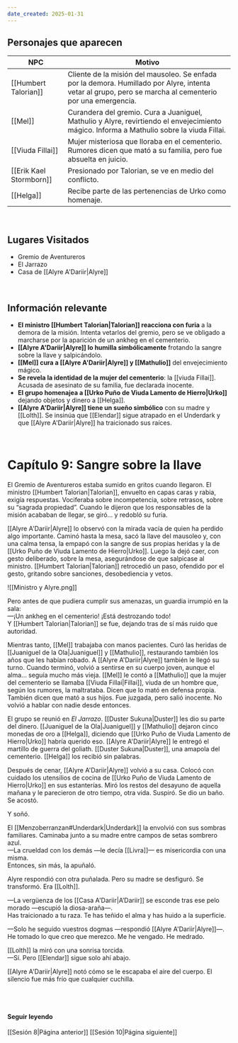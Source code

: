 ```yaml
---
date_created: 2025-01-31
---
```




## Personajes que aparecen

|   NPC   |                   Motivo                   | 
|---------|--------------------------------------------| 
| [[Humbert Talorian]] | Cliente de la misión del mausoleo. Se enfada por la demora. Humillado por Alyre, intenta vetar al grupo, pero se marcha al cementerio por una emergencia.| 
| [[Mel]] | Curandera del gremio. Cura a Juaniguel, Mathulio y Alyre, revirtiendo el envejecimiento mágico. Informa a Mathulio sobre la viuda Fillai.|
| [[Viuda Fillai]] | Mujer misteriosa que lloraba en el cementerio. Rumores dicen que mató a su familia, pero fue absuelta en juicio.|
| [[Erik Kael Stormborn]] | Presionado por Talorian, se ve en medio del conflicto.|
| [[Helga]] | Recibe parte de las pertenencias de Urko como homenaje.|


<br>

## Lugares Visitados
- Gremio de Aventureros
- El Jarrazo
- Casa de [[Alyre A'Dariir|Alyre]]

<br>

## Información relevante
- **El ministro [[Humbert Talorian|Talorian]] reacciona con furia** a la demora de la misión. Intenta vetarlos del gremio, pero se ve obligado a marcharse por la aparición de un ankheg en el cementerio.
- **[[Alyre A'Dariir|Alyre]] lo humilla simbólicamente** frotando la sangre sobre la llave y salpicándolo.
- **[[Mel]] cura a [[Alyre A'Dariir|Alyre]] y [[Mathulio]]** del envejecimiento mágico.
- **Se revela la identidad de la mujer del cementerio**: la [[viuda Fillai]]. Acusada de asesinato de su familia, fue declarada inocente.
- **El grupo homenajea a [[Urko Puño de Viuda Lamento de Hierro|Urko]]** dejando objetos y dinero a [[Helga]].
- **[[Alyre A'Dariir|Alyre]] tiene un sueño simbólico** con su madre y [[Lolth]]. Se insinúa que [[Elendar]] sigue atrapado en el Underdark y que [[Alyre A'Dariir|Alyre]] ha traicionado sus raíces.


<br>

# Capítulo  9: Sangre sobre la llave

El Gremio de Aventureros estaba sumido en gritos cuando llegaron. El ministro [[Humbert Talorian|Talorian]], envuelto en capas caras y rabia, exigía respuestas. Vociferaba sobre incompetencia, sobre retrasos, sobre su “sagrada propiedad”. Cuando le dijeron que los responsables de la misión acababan de llegar, se giró… y redobló su furia.

[[Alyre A'Dariir|Alyre]] lo observó con la mirada vacía de quien ha perdido algo importante. Caminó hasta la mesa, sacó la llave del mausoleo y, con una calma tensa, la empapó con la sangre de sus propias heridas y la de [[Urko Puño de Viuda Lamento de Hierro|Urko]]. Luego la dejó caer, con gesto deliberado, sobre la mesa, asegurándose de que salpicase al ministro. [[Humbert Talorian|Talorian]] retrocedió un paso, ofendido por el gesto, gritando sobre sanciones, desobediencia y vetos.

![[Ministro y Alyre.png]]

Pero antes de que pudiera cumplir sus amenazas, un guardia irrumpió en la sala:  
—¡Un ankheg en el cementerio! ¡Está destrozando todo!  
Y [[Humbert Talorian|Talorian]] se fue, dejando tras de sí más ruido que autoridad.

Mientras tanto, [[Mel]] trabajaba con manos pacientes. Curó las heridas de [[Juaniguel de la Ola|Juaniguel]] y [[Mathulio]], restaurando también los años que les habían robado. A [[Alyre A'Dariir|Alyre]] también le llegó su turno. Cuando terminó, volvió a sentirse en su cuerpo joven, aunque el alma… seguía mucho más vieja. [[Mel]] le contó a [[Mathulio]] que la mujer del cementerio se llamaba [[Viuda Fillai|Fillai]], viuda de un hombre que, según los rumores, la maltrataba. Dicen que lo mató en defensa propia. También dicen que mató a sus hijos. Fue juzgada, pero salió inocente. No volvió a hablar con nadie desde entonces.

El grupo se reunió en _El Jarrazo_. [[Duster Sukuna|Duster]] les dio su parte del dinero. [[Juaniguel de la Ola|Juaniguel]] y [[Mathulio]] dejaron cinco monedas de oro a [[Helga]], diciendo que [[Urko Puño de Viuda Lamento de Hierro|Urko]] habría querido eso. [[Alyre A'Dariir|Alyre]] le entregó el martillo de guerra del goliath. [[Duster Sukuna|Duster]], una amapola del cementerio. [[Helga]] los recibió sin palabras.

Después de cenar, [[Alyre A'Dariir|Alyre]] volvió a su casa. Colocó con cuidado los utensilios de cocina de [[Urko Puño de Viuda Lamento de Hierro|Urko]] en sus estanterías. Miró los restos del desayuno de aquella mañana y le parecieron de otro tiempo, otra vida. Suspiró. Se dio un baño. Se acostó.

Y soñó.

El [[Menzoberranzan#Underdark|Underdark]] la envolvió con sus sombras familiares. Caminaba junto a su madre entre campos de setas sombrero azul.  
—La crueldad con los demás —le decía [[Livra]]— es misericordia con una misma.  
Entonces, sin más, la apuñaló.

Alyre respondió con otra puñalada. Pero su madre se desfiguró. Se transformó. Era [[Lolth]].

—La vergüenza de los [[Casa A'Dariir|A’Dariir]] se esconde tras ese pelo morado —escupió la diosa-araña—.  
Has traicionado a tu raza. Te has teñido el alma y has huido a la superficie.

—Solo he seguido vuestros dogmas —respondió [[Alyre A'Dariir|Alyre]]—. He tomado lo que creo que merezco. Me he vengado. He medrado. 

[[Lolth]] la miró con una sonrisa torcida.  
—Sí. Pero [[Elendar]] sigue solo ahí abajo.

[[Alyre A'Dariir|Alyre]] notó cómo se le escapaba el aire del cuerpo. El silencio fue más frío que cualquier cuchilla.

<br>

<br>

#### Seguir leyendo

[[Sesión 8|Página anterior]]
[[Sesión 10|Página siguiente]]

